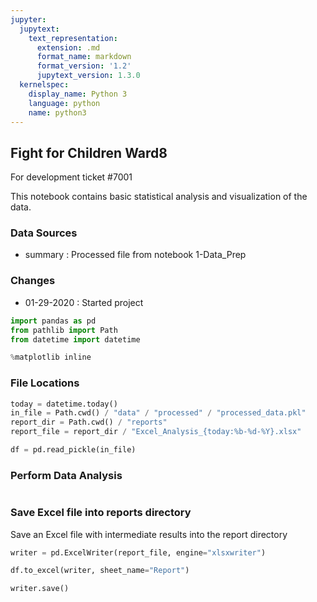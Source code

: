 ```yaml
---
jupyter:
  jupytext:
    text_representation:
      extension: .md
      format_name: markdown
      format_version: '1.2'
      jupytext_version: 1.3.0
  kernelspec:
    display_name: Python 3
    language: python
    name: python3
---
```


## Fight for Children Ward8

For development ticket #7001

This notebook contains basic statistical analysis and visualization of the data.

### Data Sources
- summary : Processed file from notebook 1-Data_Prep

### Changes
- 01-29-2020 : Started project

```python
import pandas as pd
from pathlib import Path
from datetime import datetime
```

```python
%matplotlib inline
```

### File Locations

```python
today = datetime.today()
in_file = Path.cwd() / "data" / "processed" / "processed_data.pkl"
report_dir = Path.cwd() / "reports"
report_file = report_dir / "Excel_Analysis_{today:%b-%d-%Y}.xlsx"
```

```python
df = pd.read_pickle(in_file)
```

### Perform Data Analysis

```python

```

### Save Excel file into reports directory

Save an Excel file with intermediate results into the report directory

```python
writer = pd.ExcelWriter(report_file, engine="xlsxwriter")
```

```python
df.to_excel(writer, sheet_name="Report")
```

```python
writer.save()
```
